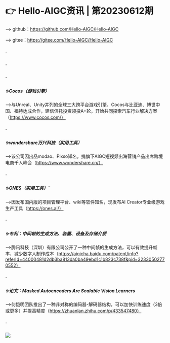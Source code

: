 # 👉 Hello-AIGC资讯 | 第20230612期
——> github：https://github.com/Hello-AIGC/Hello-AIGC

——> gitee：https://gitee.com/Hello-AIGC/Hello-AIGC
##### ·
##### ·
##### ·

##### ✨Cocos（游戏引擎）
——>与Unreal、Unity并列的全球三大跨平台游戏引擎，Cocos与比亚迪、博世中国、福特达成合作，建信信托投资领投A+轮，开始共同探索汽车行业解决方案（https://www.cocos.com/）
##### ·
##### ✨wondershare万兴科技（实用工具）
——>该公司因出品modao、Pixso知名。携旗下AIGC短视频出海营销产品出席跨境电商千人峰会（https://www.wondershare.cn/）
##### ·
##### ✨ONES（实用工具）`
——>因发布国内版的项目管理平台、wiki等软件知名，现发布AI Creator专业级游戏生产工具（https://ones.ai/）
##### ·
##### ✨专利：中间帧的生成方法、装置、设备及存储介质
——>腾讯科技（深圳）有限公司公开了一种中间帧的生成方法，可以有效提升帧率，减少数字人制作成本（https://aiqicha.baidu.com/patent/info?referId=44000481d2db3ba813da0ba49ebd1c1b823c738f&pid=32330502770552）
##### ·
##### ✨论文：Masked Autoencoders Are Scalable Vision Learners
——>何恺明团队推出了一种非对称的编码器-解码器结构，可以加快训练速度（3倍或更多）并提高精度（https://zhuanlan.zhihu.com/p/433547480）
##### ·
<p>
  <img src="https://foruda.gitee.com/images/1685410349936737076/524ad704_6522093.png"/>
</p>





